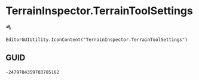 # TerrainInspector.TerrainToolSettings
![](/img/TerrainInspector.TerrainToolSettings.png)

``` CSharp
EditorGUIUtility.IconContent("TerrainInspector.TerrainToolSettings")
```
## GUID
```
-2479784359703785162
```
